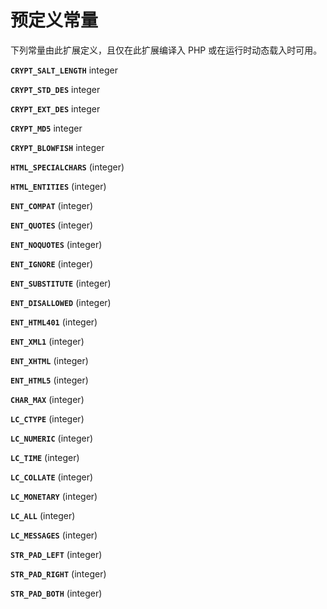 预定义常量
==========

下列常量由此扩展定义，且仅在此扩展编译入 PHP 或在运行时动态载入时可用。

**`CRYPT_SALT_LENGTH`** <span class="type">integer</span>  
<span class="simpara"> </span>

**`CRYPT_STD_DES`** <span class="type">integer</span>  
<span class="simpara"> </span>

**`CRYPT_EXT_DES`** <span class="type">integer</span>  
<span class="simpara"> </span>

**`CRYPT_MD5`** <span class="type">integer</span>  
<span class="simpara"> </span>

**`CRYPT_BLOWFISH`** <span class="type">integer</span>  
<span class="simpara"> </span>

**`HTML_SPECIALCHARS`** (<span class="type">integer</span>)  
<span class="simpara"> </span>

**`HTML_ENTITIES`** (<span class="type">integer</span>)  
<span class="simpara"> </span>

**`ENT_COMPAT`** (<span class="type">integer</span>)  
<span class="simpara"> </span>

**`ENT_QUOTES`** (<span class="type">integer</span>)  
<span class="simpara"> </span>

**`ENT_NOQUOTES`** (<span class="type">integer</span>)  
<span class="simpara"> </span>

**`ENT_IGNORE`** (<span class="type">integer</span>)  
<span class="simpara"> </span>

**`ENT_SUBSTITUTE`** (<span class="type">integer</span>)  
<span class="simpara"> </span>

**`ENT_DISALLOWED`** (<span class="type">integer</span>)  
<span class="simpara"> </span>

**`ENT_HTML401`** (<span class="type">integer</span>)  
<span class="simpara"> </span>

**`ENT_XML1`** (<span class="type">integer</span>)  
<span class="simpara"> </span>

**`ENT_XHTML`** (<span class="type">integer</span>)  
<span class="simpara"> </span>

**`ENT_HTML5`** (<span class="type">integer</span>)  
<span class="simpara"> </span>

**`CHAR_MAX`** (<span class="type">integer</span>)  
<span class="simpara"> </span>

**`LC_CTYPE`** (<span class="type">integer</span>)  
<span class="simpara"> </span>

**`LC_NUMERIC`** (<span class="type">integer</span>)  
<span class="simpara"> </span>

**`LC_TIME`** (<span class="type">integer</span>)  
<span class="simpara"> </span>

**`LC_COLLATE`** (<span class="type">integer</span>)  
<span class="simpara"> </span>

**`LC_MONETARY`** (<span class="type">integer</span>)  
<span class="simpara"> </span>

**`LC_ALL`** (<span class="type">integer</span>)  
<span class="simpara"> </span>

**`LC_MESSAGES`** (<span class="type">integer</span>)  
<span class="simpara"> </span>

**`STR_PAD_LEFT`** (<span class="type">integer</span>)  
<span class="simpara"> </span>

**`STR_PAD_RIGHT`** (<span class="type">integer</span>)  
<span class="simpara"> </span>

**`STR_PAD_BOTH`** (<span class="type">integer</span>)  
<span class="simpara"> </span>
